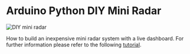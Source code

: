# Arduino Python DIY Mini Radar

![DIY mini radar](https://cdn-images-1.medium.com/max/800/1*nQndlfQPKmCjFNvkeW6HDQ.gif)

How to build an inexpensive mini radar system with a live dashboard. For further information please refer to the following [tutorial](https://towardsdatascience.com/build-a-diy-mini-radar-using-arduino-python-and-streamlit-c333006681d7).

